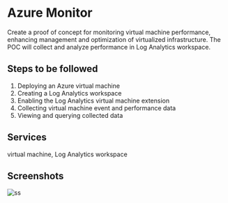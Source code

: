 # Azure Monitor

Create a proof of concept for monitoring virtual machine performance, enhancing management and optimization of virtualized infrastructure. The POC will collect and analyze performance in Log Analytics workspace.

## Steps to be followed

1. Deploying an Azure virtual machine
2. Creating a Log Analytics workspace
3. Enabling the Log Analytics virtual machine extension
4. Collecting virtual machine event and performance data
5. Viewing and querying collected data

## Services

virtual machine, Log Analytics workspace

## Screenshots

![ss](./image/1.png)
